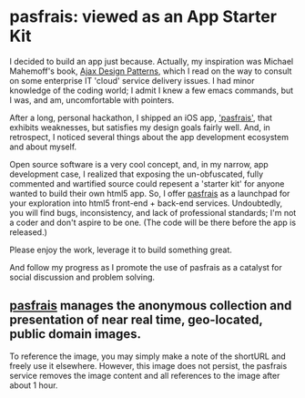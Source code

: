 ---
---


# pasfrais: viewed as an App Starter Kit

I decided to build an app just because. Actually, my inspiration was Michael Mahemoff's book, [Ajax Design Patterns](http://shop.oreilly.com/product/9780596101800.do), which I read on the way to consult on some enterprise IT 'cloud' service delivery issues. I had minor knowledge of the coding world; I admit I knew a few emacs commands, but I was, and am, uncomfortable with pointers.

After a long, personal hackathon, I shipped an iOS app, ['pasfrais'](https://itunes.apple.com/us/app/pasfrais/id925137274?ls=1&mt=8), that exhibits weaknesses, but satisfies my design goals fairly well. And, in retrospect, I noticed several things about the app development ecosystem and about myself. 

Open source software is a very cool concept, and, in my narrow, app development case, I realized that exposing the un-obfuscated, fully commented and wartified source could repesent a 'starter kit' for anyone wanted to build their own html5 app. So, I offer [pasfrais](https://github.com/pasfrais/gae) as a launchpad for your exploration into html5 front-end + back-end services. Undoubtedly, you will find bugs, inconsistency, and lack of professional standards; I'm not a coder and don't aspire to be one. (The code will be there before the app is released.)

Please enjoy the work, leverage it to build something great. 

And follow my progress as I promote the use of pasfrais as a catalyst for social discussion and problem solving.



##  [pasfrais](http://pasfrais.cc/) manages the anonymous collection and presentation of near real time, geo-located, public domain images. 

To reference the image, you may simply make a note of the shortURL and freely use it elsewhere. However, this image does not persist, the pasfrais service removes the image content and all references to the image after about 1 hour. 





